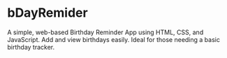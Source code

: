 # bDayRemider
A simple, web-based Birthday Reminder App using HTML, CSS, and JavaScript. Add and view birthdays easily. Ideal for those needing a basic birthday tracker.
